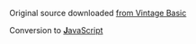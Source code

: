 Original source downloaded [from Vintage Basic][def]

Conversion to [**J**avaScript](https://developer.mozilla.org/en-US/docs/Web/JavaScript/Shells)


[def]: http://www.vintage-basic.net/games.html